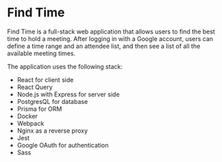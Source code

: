 # Find Time

Find Time is a full-stack web application that allows users to find the best time to hold a meeting. After logging in with a Google account, users can define a time range and an attendee list, and then see a list of all the available meeting times.

The application uses the following stack:

- React for client side
- React Query
- Node.js with Express for server side
- PostgresQL for database
- Prisma for ORM
- Docker
- Webpack
- Nginx as a reverse proxy
- Jest
- Google OAuth for authentication
- Sass
